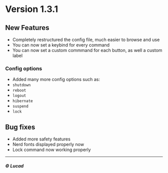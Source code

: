 # Version 1.3.1

## New Features
- Completely restructured the config file, much easier to browse and use 
- You can now set a keybind for every command
- You can now set a custom commmand for each button, as well a custom label

### Config options
- Added many more config options such as:
- `shutdown`
- `reboot`
- `logout`
- `hibernate`
- `suspend`
- `lock`

## Bug fixes
- Added more safety features
- Nerd fonts displayed properly now
- Lock command now working properly

---

##### © Lucad
